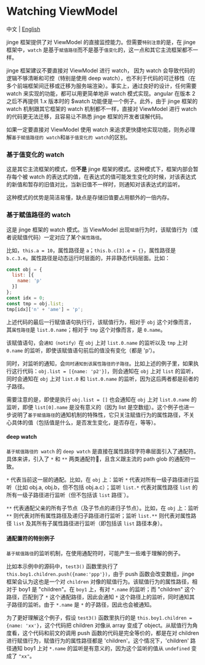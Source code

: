 # Watching ViewModel

中文 | [English](./)

jinge 框架提供了对 ViewModel 的直接监控能力。但需要`特别注意`的是，在 jinge 框架中，`watch` 是基于`赋值路径`而不是基于`值变化`的，这一点和其它主流框架都不一样。

jinge 框架建议不要直接对 ViewModel 进行 watch， 因为 watch 会导致代码的逻辑不够清晰和可控（特别是使用 deep watch），也不利于代码的可迁移性（在多个前端框架间迁移或迁移为服务端渲染）。事实上，通过良好的设计，任何需要 watch 来实现的功能，都可以用更简单地非 watch 模式实现。angular 在版本 2 之后不再提供 1.x 版本时的 $watch 功能便是一个例子。此外，由于 jinge 框架的 watch 机制跟其它框架的 watch 机制都不一样，直接对 ViewModel 进行 watch 的代码更无法迁移，且容易让不熟悉 jinge 框架的开发者误解代码。

如果一定要直接对 ViewModel 使用 watch 来追求更快捷地实现功能，则务必理解`基于赋值路径的 watch`和`基于值变化的 watch`的区别。

### 基于值变化的 watch

这是其它主流框架的模式，但**不是** jinge 框架的模式。这种模式下，框架内部会暂存每个被 watch 的表达式的值，在表达式的值可能发生变化的时候，对该表达式的新值和暂存的旧值对比，当新旧值不一样时，则通知对该表达式的监听。

这种模式的优势是简洁易懂，缺点是存储旧值要占用额外的一倍内存。

### 基于赋值路径的 watch

这是 jinge 框架的 watch 模式。当 ViewModel 出现`赋值`行为时，该赋值行为（或者说赋值代码）一定对应了某个`属性路径`。

比如，`this.a = 10`，属性路径是 `a`；`this.b.c[3].e = {}`，属性路径是 `b.c.3.e`。属性路径是动态运行时层面的，并非静态代码层面。比如：

````js
const obj = {
  list: [{
    name: 'p'
  }]
};
const idx = 0;
const tmp = obj.list;
tmp[idx]['n' + 'ame'] = 'p';
````

上述代码的最后一行赋值语句执行行，该赋值行为，相对于 `obj` 这个对像而言，其`属性路径`是 `list.0.name`；相对于 `tmp` 这个对像而言，是 `0.name`。

该赋值语句，会`通知（notify）`在 `obj` 上对 `list.0.name` 的监听以及 `tmp` 上对 `0.name` 的监听，即使该赋值语句前后的值没有变化（都是 'p'）。

同时，对监听的通知，会`同时通知到该属性路径的子路径`。比如上述的例子里，如果执行这行代码：`obj.list = [{name: 'p2'}]`，则会通知在 `obj` 上对 `list` 的监听，同时会通知在 `obj` 上对 `list.0` 和 `list.0.name` 的监听，因为这后两者都是前者的子路径。

需要注意的是，即使是执行 `obj.list = []` 也会通知在 `obj` 上对 `list.0.name` 的监听，即便 `list[0].name` 是没有意义的（因为 list 是空数组）。这个例子也进一步说明了`基于赋值路径`的通知机制的特殊性，它只关注赋值行为的属性路径，不关心具体的值（包括值是什么，是否发生变化，是否存在，等等）。

#### deep watch

`基于赋值路径的 watch` 的 `deep watch` 是直接在属性路径字符串层面引入了通配符。具体来讲，引入了 `*` 和 `**` 两类通配符，且含义跟主流的 path glob 的通配符一致。

`*` 代表当前这一层的通配。比如，在 `obj` 上：监听 `*` 代表对所有一级子路径进行监听（比如 obj.a, obj.b，但不包括 obj.a.c）；监听 `list.*` 代表对属性路径 `list` 的所有一级子路径进行监听（但不包括该 `list` 路径`）。

`**` 代表通配父亲的所有子节点（及子节点的递归子节点）。比如，在 `obj` 上：监听 `**` 则代表对所有属性路径及递归子路径进行监听；监听 `list.**` 则代表对属性路径 `list` 及其所有子属性路径进行监听（即包括该 `list` 路径本身）。


#### 通配置符的特别例子

`基于赋值路径`的监听机制，在使用通配符时，可能产生一些难于理解的例子。

比如本示例中的源码中，`test3()` 函数里执行了 `this.boy1.children.push({name:'ppp'})`，由于 push 函数会改变数组，jinge 框架会认为这也是一个对 `children` 对像的赋值行为。该赋值行为的属性路径，相对于 boy1 是 "children"。在 `boy1` 上，有对 `*.name` 的监听；而 "children" 这个路径，匹配到了 `*` 这个通配路径，因此会通知 `*` 这个路径上的监听，同时通知其子路径的监听。由于 `*.name` 是 `*` 的子路径，因此也会被通知。

为了更好理解这个例子，假设 `test3()` 函数里执行的是 `this.boy1.children = {name: 'xx'}`，这个代码把 children 对像从 array 变成了 object。从赋值行为角度看，这个代码和前文的调用 push 函数的代码是完全等价的，都是在对 children 进行赋值行为，赋值行为的属性路径都是 'children'。这个情况下，'children' 路径通知 boy1 上对 `*.name` 的监听是有意义的，因为这个监听的值从 `undefined` 变成了 `"xx"`。 
